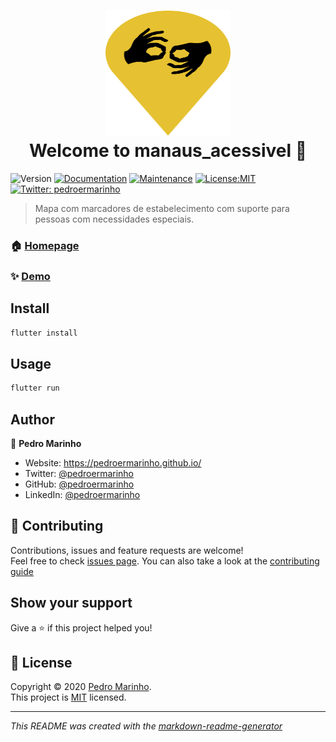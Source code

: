 <h1 align="center">
<img src="icon.png" height="200" width="200"><br/>
Welcome to manaus_acessivel 👋

</h1>
<p>
<img alt="Version" src="https://img.shields.io/badge/version-1.1.0+2-blue.svg?cacheSeconds=2592000" />
<a href="https://github.com/pedroermarinho/manaus_acessivel#readme" target="_blank"><img alt="Documentation" src="https://img.shields.io/badge/documentation-yes-brightgreen.svg" /></a>
<a href="https://github.com/pedroermarinho/manaus_acessivel/graphs/commit-activity" target="_blank"><img alt="Maintenance" src="https://img.shields.io/badge/Maintained%3F-yes-green.svg" /></a>
<a href="https://github.com/pedroermarinho/manaus_acessivel/blob/master/LICENSE" target="_blank"><img alt="License:MIT" src="https://img.shields.io/badge/License-MIT-yellow.svg" /></a>
<a href="https://twitter.com/pedroermarinho" target="_blank"><img alt="Twitter: pedroermarinho" src="https://img.shields.io/twitter/follow/pedroermarinho.svg?style=social" /></a>
</p>

> Mapa com marcadores de estabelecimento com suporte para pessoas com necessidades especiais.
### 🏠 [Homepage](https://github.com/pedroermarinho/manaus_acessivel#readme)
### ✨ [Demo](https://github.com/pedroermarinho/manaus_acessivel#readme)
## Install
```sh
flutter install

```

## Usage
```sh
flutter run

```


## Author
👤 **Pedro Marinho**
* Website: https://pedroermarinho.github.io/
* Twitter: [@pedroermarinho](https://twitter.com/pedroermarinho)
* GitHub: [@pedroermarinho](https://github.com/{github_username})
* LinkedIn: [@pedroermarinho](https://linkedin.com/in/{author_linkedin_username})



## 🤝 Contributing
Contributions, issues and feature requests are welcome!<br />Feel free to check [issues page](https://github.com/pedroermarinho/manaus_acessivel/issues). You can also take a look at the [contributing guide](https://github.com/pedroermarinho/manaus_acessivel/blob/master/CONTRIBUTING.md)
## Show your support
Give a ⭐️ if this project helped you!

## 📝 License

Copyright © 2020 [Pedro Marinho](https://github.com/pedroermarinho ).<br/>
This project is [MIT](https://github.com/pedroermarinho/manaus_acessivel/blob/master/LICENSE) licensed.

---
_This README was created with the [markdown-readme-generator](https://github.com/pedroermarinho/markdown-readme-generator)_